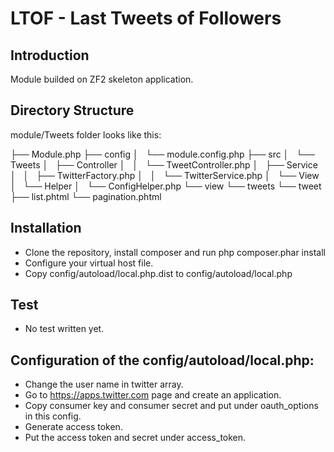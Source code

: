 LTOF - Last Tweets of Followers
=======================

Introduction
------------
Module builded on ZF2 skeleton application.

Directory Structure
------------------
module/Tweets folder looks like this:

├── Module.php
├── config
│   └── module.config.php
├── src
│   └── Tweets
│       ├── Controller
│       │   └── TweetController.php
│       ├── Service
│       │   ├── TwitterFactory.php
│       │   └── TwitterService.php
│       └── View
│           └── Helper
│               └── ConfigHelper.php
└── view
    └── tweets
        └── tweet
            ├── list.phtml
            └── pagination.phtml

Installation
------------
- Clone the repository, install composer and run
    php composer.phar install
- Configure your virtual host file.
- Copy config/autoload/local.php.dist to config/autoload/local.php

Test
----
- No test written yet.

Configuration of the config/autoload/local.php:
----------------------------------------------
- Change the user name in twitter array.
- Go to https://apps.twitter.com page and create an application.
- Copy consumer key and consumer secret and put under oauth_options in this config.
- Generate access token.
- Put the access token and secret under access_token.


